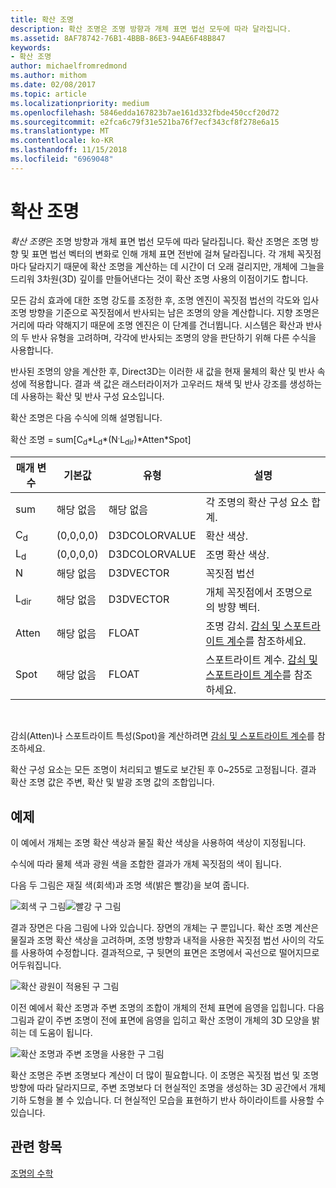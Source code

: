 ```yaml
---
title: 확산 조명
description: 확산 조명은 조명 방향과 개체 표면 법선 모두에 따라 달라집니다.
ms.assetid: 8AF78742-76B1-4BBB-86E3-94AE6F48B847
keywords:
- 확산 조명
author: michaelfromredmond
ms.author: mithom
ms.date: 02/08/2017
ms.topic: article
ms.localizationpriority: medium
ms.openlocfilehash: 5846edda167823b7ae161d332fbde450ccf20d72
ms.sourcegitcommit: e2fca6c79f31e521ba76f7ecf343cf8f278e6a15
ms.translationtype: MT
ms.contentlocale: ko-KR
ms.lasthandoff: 11/15/2018
ms.locfileid: "6969048"
---
```

# <a name="diffuse-lighting"></a>확산 조명


*확산 조명*은 조명 방향과 개체 표면 법선 모두에 따라 달라집니다. 확산 조명은 조명 방향 및 표면 법선 벡터의 변화로 인해 개체 표면 전반에 걸쳐 달라집니다. 각 개체 꼭짓점마다 달라지기 때문에 확산 조명을 계산하는 데 시간이 더 오래 걸리지만, 개체에 그늘을 드리워 3차원(3D) 깊이를 만들어낸다는 것이 확산 조명 사용의 이점이기도 합니다.

모든 감쇠 효과에 대한 조명 강도를 조정한 후, 조명 엔진이 꼭짓점 법선의 각도와 입사 조명 방향을 기준으로 꼭짓점에서 반사되는 남은 조명의 양을 계산합니다. 지향 조명은 거리에 따라 약해지기 때문에 조명 엔진은 이 단계를 건너뜁니다. 시스템은 확산과 반사의 두 반사 유형을 고려하며, 각각에 반사되는 조명의 양을 판단하기 위해 다른 수식을 사용합니다.

반사된 조명의 양을 계산한 후, Direct3D는 이러한 새 값을 현재 물체의 확산 및 반사 속성에 적용합니다. 결과 색 값은 래스터라이저가 고우러드 채색 및 반사 강조를 생성하는 데 사용하는 확산 및 반사 구성 요소입니다.

확산 조명은 다음 수식에 의해 설명됩니다.

확산 조명 = sum\[C<sub>d</sub>\*L<sub>d</sub>\*(N<sup>.</sup>L<sub>dir</sub>)\*Atten\*Spot\]

| 매개 변수       | 기본값 | 유형          | 설명                                                                                      |
|-----------------|---------------|---------------|--------------------------------------------------------------------------------------------------|
| sum             | 해당 없음           | 해당 없음           | 각 조명의 확산 구성 요소 합계.                                                     |
| C<sub>d</sub>   | (0,0,0,0)     | D3DCOLORVALUE | 확산 색상.                                                                                   |
| L<sub>d</sub>   | (0,0,0,0)     | D3DCOLORVALUE | 조명 확산 색상.                                                                             |
| N               | 해당 없음           | D3DVECTOR     | 꼭짓점 법선                                                                                    |
| L<sub>dir</sub> | 해당 없음           | D3DVECTOR     | 개체 꼭짓점에서 조명으로의 방향 벡터.                                                |
| Atten           | 해당 없음           | FLOAT         | 조명 감쇠. [감쇠 및 스포트라이트 계수](attenuation-and-spotlight-factor.md)를 참조하세요. |
| Spot            | 해당 없음           | FLOAT         | 스포트라이트 계수. [감쇠 및 스포트라이트 계수](attenuation-and-spotlight-factor.md)를 참조하세요.  |

 

감쇠(Atten)나 스포트라이트 특성(Spot)을 계산하려면 [감쇠 및 스포트라이트 계수](attenuation-and-spotlight-factor.md)를 참조하세요.

확산 구성 요소는 모든 조명이 처리되고 별도로 보간된 후 0~255로 고정됩니다. 결과 확산 조명 값은 주변, 확산 및 발광 조명 값의 조합입니다.

## <a name="span-idexamplespanspan-idexamplespanspan-idexamplespanexample"></a><span id="Example"></span><span id="example"></span><span id="EXAMPLE"></span>예제


이 예에서 개체는 조명 확산 색상과 물질 확산 색상을 사용하여 색상이 지정됩니다.

수식에 따라 물체 색과 광원 색을 조합한 결과가 개체 꼭짓점의 색이 됩니다.

다음 두 그림은 재질 색(회색)과 조명 색(밝은 빨강)을 보여 줍니다.

![회색 구 그림](images/amb1.jpg)![빨강 구 그림](images/lightred.jpg)

결과 장면은 다음 그림에 나와 있습니다. 장면의 개체는 구 뿐입니다. 확산 조명 계산은 물질과 조명 확산 색상을 고려하며, 조명 방향과 내적을 사용한 꼭짓점 법선 사이의 각도를 사용하여 수정합니다. 결과적으로, 구 뒷면의 표면은 조명에서 곡선으로 떨어지므로 어두워집니다.

![확산 광원이 적용된 구 그림](images/lightd.jpg)

이전 예에서 확산 조명과 주변 조명의 조합이 개체의 전체 표면에 음영을 입힙니다. 다음 그림과 같이 주변 조명이 전에 표면에 음영을 입히고 확산 조명이 개체의 3D 모양을 밝히는 데 도움이 됩니다.

![확산 조명과 주변 조명을 사용한 구 그림](images/lightad.jpg)

확산 조명은 주변 조명보다 계산이 더 많이 필요합니다. 이 조명은 꼭짓점 법선 및 조명 방향에 따라 달라지므로, 주변 조명보다 더 현실적인 조명을 생성하는 3D 공간에서 개체 기하 도형을 볼 수 있습니다. 더 현실적인 모습을 표현하기 반사 하이라이트를 사용할 수 있습니다.

## <a name="span-idrelated-topicsspanrelated-topics"></a><span id="related-topics"></span>관련 항목


[조명의 수학](mathematics-of-lighting.md)

 

 




